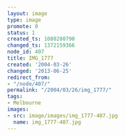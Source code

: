 ```yaml
---
layout: image
type: image
promote: 0
status: 1
created_ts: 1080280790
changed_ts: 1372159366
node_id: 407
title: IMG_1777
created: '2004-03-26'
changed: '2013-06-25'
redirect_from:
- "/node/407/"
permalink: "/2004/03/26/img_1777/"
tags:
- Melbourne
images:
- src: image/images/img_1777-407.jpg
  name: img_1777-407.jpg
---
```


